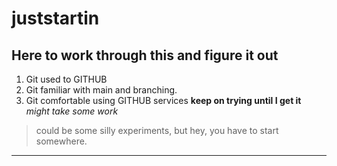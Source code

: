 # juststartin
## Here to work through this and figure it out
1. Git used to GITHUB
2. Git familiar with main and branching.
3. Git comfortable using GITHUB services
**keep on trying until I get it**
*might take some work*
> could be some silly experiments, but hey, you have to start somewhere.
---
